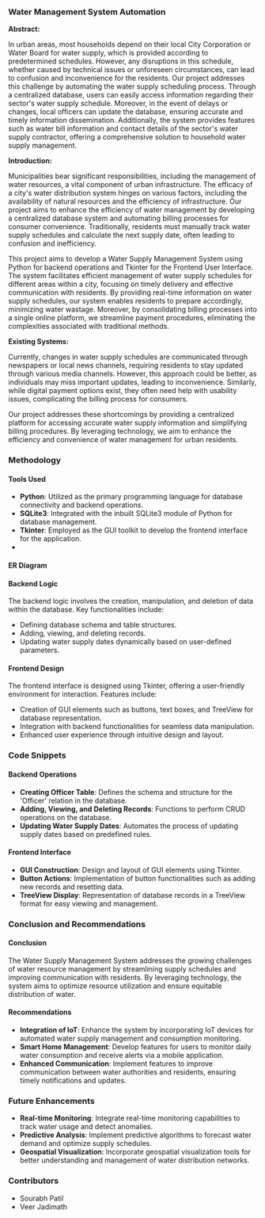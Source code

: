 ### Water Management System Automation

**Abstract:**

In urban areas, most households depend on their local City Corporation or Water Board for water supply, which is provided according to predetermined schedules. However, any disruptions in this schedule, whether caused by technical issues or unforeseen circumstances, can lead to confusion and inconvenience for the residents. Our project addresses this challenge by automating the water supply scheduling process. Through a centralized database, users can easily access information regarding their sector's water supply schedule. Moreover, in the event of delays or changes, local officers can update the database, ensuring accurate and timely information dissemination. Additionally, the system provides features such as water bill information and contact details of the sector's water supply contractor, offering a comprehensive solution to household water supply management.

**Introduction:**

Municipalities bear significant responsibilities, including the management of water resources, a vital component of urban infrastructure. The efficacy of a city's water distribution system hinges on various factors, including the availability of natural resources and the efficiency of infrastructure. Our project aims to enhance the efficiency of water management by developing a centralized database system and automating billing processes for consumer convenience. Traditionally, residents must manually track water supply schedules and calculate the next supply date, often leading to confusion and inefficiency. 

This project aims to develop a Water Supply Management System using Python for backend operations and Tkinter for the Frontend User Interface. The system facilitates efficient management of water supply schedules for different areas within a city, focusing on timely delivery and effective communication with residents. By providing real-time information on water supply schedules, our system enables residents to prepare accordingly, minimizing water wastage. Moreover, by consolidating billing processes into a single online platform, we streamline payment procedures, eliminating the complexities associated with traditional methods.

**Existing Systems:**

Currently, changes in water supply schedules are communicated through newspapers or local news channels, requiring residents to stay updated through various media channels. However, this approach could be better, as individuals may miss important updates, leading to inconvenience. Similarly, while digital payment options exist, they often need help with usability issues, complicating the billing process for consumers.

Our project addresses these shortcomings by providing a centralized platform for accessing accurate water supply information and simplifying billing procedures. By leveraging technology, we aim to enhance the efficiency and convenience of water management for urban residents.

### Methodology

#### Tools Used
- **Python**: Utilized as the primary programming language for database connectivity and backend operations.
- **SQLite3**: Integrated with the inbuilt SQLite3 module of Python for database management.
- **Tkinter**: Employed as the GUI toolkit to develop the frontend interface for the application.
- 
#### ER Diagram

#### Backend Logic
The backend logic involves the creation, manipulation, and deletion of data within the database. Key functionalities include:
- Defining database schema and table structures.
- Adding, viewing, and deleting records.
- Updating water supply dates dynamically based on user-defined parameters.

#### Frontend Design
The frontend interface is designed using Tkinter, offering a user-friendly environment for interaction. Features include:
- Creation of GUI elements such as buttons, text boxes, and TreeView for database representation.
- Integration with backend functionalities for seamless data manipulation.
- Enhanced user experience through intuitive design and layout.

### Code Snippets

#### Backend Operations
- **Creating Officer Table**: Defines the schema and structure for the 'Officer' relation in the database.
- **Adding, Viewing, and Deleting Records**: Functions to perform CRUD operations on the database.
- **Updating Water Supply Dates**: Automates the process of updating supply dates based on predefined rules.

#### Frontend Interface
- **GUI Construction**: Design and layout of GUI elements using Tkinter.
- **Button Actions**: Implementation of button functionalities such as adding new records and resetting data.
- **TreeView Display**: Representation of database records in a TreeView format for easy viewing and management.

### Conclusion and Recommendations

#### Conclusion
The Water Supply Management System addresses the growing challenges of water resource management by streamlining supply schedules and improving communication with residents. By leveraging technology, the system aims to optimize resource utilization and ensure equitable distribution of water.

#### Recommendations
- **Integration of IoT**: Enhance the system by incorporating IoT devices for automated water supply management and consumption monitoring.
- **Smart Home Management**: Develop features for users to monitor daily water consumption and receive alerts via a mobile application.
- **Enhanced Communication**: Implement features to improve communication between water authorities and residents, ensuring timely notifications and updates.

### Future Enhancements
- **Real-time Monitoring**: Integrate real-time monitoring capabilities to track water usage and detect anomalies.
- **Predictive Analysis**: Implement predictive algorithms to forecast water demand and optimize supply schedules.
- **Geospatial Visualization**: Incorporate geospatial visualization tools for better understanding and management of water distribution networks.

### Contributors
- Sourabh Patil
- Veer Jadimath



